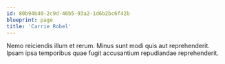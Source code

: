 ```yaml
---
id: 80b94b40-2c9d-46b5-93a2-1d6b2bc6f42b
blueprint: page
title: 'Carrie Robel'
---
```

Nemo reiciendis illum et rerum. Minus sunt modi quis aut reprehenderit. Ipsam ipsa temporibus quae fugit accusantium repudiandae reprehenderit.